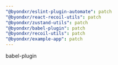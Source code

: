 ```yaml
---
"@byondxr/eslint-plugin-automate": patch
"@byondxr/react-recoil-utils": patch
"@byondxr/zustand-utils": patch
"@byondxr/babel-plugin": patch
"@byondxr/recoil-utils": patch
"@byondxr/example-app": patch
---
```


babel-plugin

